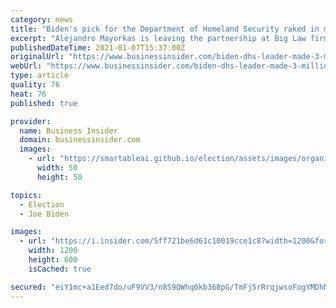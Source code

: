 ```yaml
---
category: news
title: "Biden's pick for the Department of Homeland Security raked in millions at WilmerHale advising Blackstone, Airbnb, PNC and others"
excerpt: "Alejandro Mayorkas is leaving the partnership at Big Law firm WilmerHale to join the Biden administration."
publishedDateTime: 2021-01-07T15:37:00Z
originalUrl: "https://www.businessinsider.com/biden-dhs-leader-made-3-million-advising-blackstone-airbnb-2021-1"
webUrl: "https://www.businessinsider.com/biden-dhs-leader-made-3-million-advising-blackstone-airbnb-2021-1"
type: article
quality: 76
heat: 76
published: true

provider:
  name: Business Insider
  domain: businessinsider.com
  images:
    - url: "https://smartableai.github.io/election/assets/images/organizations/businessinsider.com-50x50.jpg"
      width: 50
      height: 50

topics:
  - Election
  - Joe Biden

images:
  - url: "https://i.insider.com/5ff721be6d61c10019cce1c8?width=1200&format=jpeg"
    width: 1200
    height: 600
    isCached: true

secured: "eiY1mc+a1Eed7do/uF9VV3/n8S9QWhq0kb368pG/TmFj5rRrqjwsoFogYMDhN/EUI/Ik9dsozlFAqIfH17m8l4X5vGISLk9u5wkXjCA8FgNjyGZCI0WZsIUKKJbawUzNGgUNUPDyL5h+5Tom14Qrq13Z531VDyafYpjc21kZIoHwE7Ba7m1ygEwKtyedD3SebqUd2CwrOkRwEfh+J3YKo+AA/QTQld9woIvyxXl/uBkFgHXHQ09mDwW5SzaxL49kFoysL0JPExMNsrYiqQgA8bR87Ek+UoT2YdCcaG6iyQGWfK5GjKJu3sqFQd6DRcdxDygPpRDSGBBd6W75gCsEwt+XbRiV2jDz+DUo3rFMFAQ=;R2xWizi2uWXASMdQNMj2eg=="
---
```


